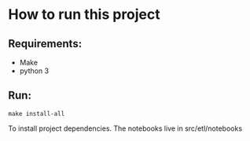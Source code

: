 # How to run this project

## Requirements:
- Make
- python 3


## Run:
```
make install-all
```
To install project dependencies. The notebooks live in src/etl/notebooks
